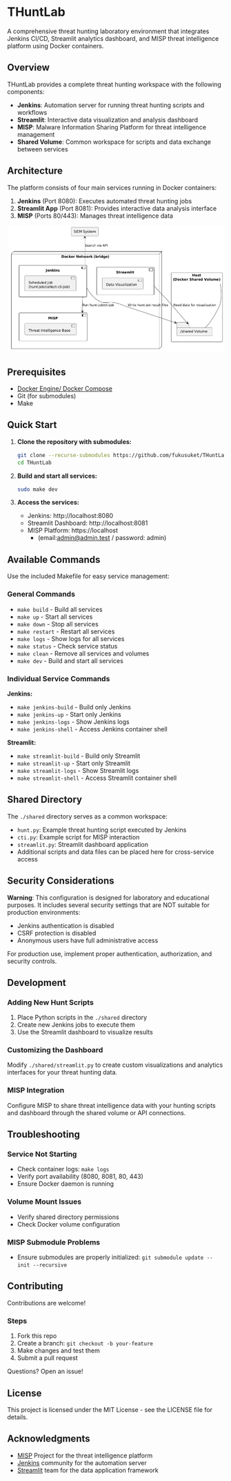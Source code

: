 # THuntLab

A comprehensive threat hunting laboratory environment that integrates Jenkins CI/CD, Streamlit analytics dashboard, and MISP threat intelligence platform using Docker containers.

## Overview

THuntLab provides a complete threat hunting workspace with the following components:

- **Jenkins**: Automation server for running threat hunting scripts and workflows
- **Streamlit**: Interactive data visualization and analysis dashboard
- **MISP**: Malware Information Sharing Platform for threat intelligence management
- **Shared Volume**: Common workspace for scripts and data exchange between services

## Architecture

The platform consists of four main services running in Docker containers:

1. **Jenkins** (Port 8080): Executes automated threat hunting jobs
2. **Streamlit App** (Port 8081): Provides interactive data analysis interface
3. **MISP** (Ports 80/443): Manages threat intelligence data

![Architecture Diagram](doc/architecture.png)

## Prerequisites

- [Docker Engine/ Docker Compose](https://docs.docker.com/engine/install/)
- Git (for submodules)
- Make

## Quick Start

1. **Clone the repository with submodules:**
   ```bash
   git clone --recurse-submodules https://github.com/fukusuket/THuntLab.git
   cd THuntLab
   ```

2. **Build and start all services:**
   ```bash
   sudo make dev
   ```

3. **Access the services:**
   - Jenkins: http://localhost:8080
   - Streamlit Dashboard: http://localhost:8081
   - MISP Platform: https://localhost
      - (email:admin@admin.test / password: admin)

## Available Commands

Use the included Makefile for easy service management:

### General Commands
- `make build` - Build all services
- `make up` - Start all services
- `make down` - Stop all services
- `make restart` - Restart all services
- `make logs` - Show logs for all services
- `make status` - Check service status
- `make clean` - Remove all services and volumes
- `make dev` - Build and start all services

### Individual Service Commands

**Jenkins:**
- `make jenkins-build` - Build only Jenkins
- `make jenkins-up` - Start only Jenkins
- `make jenkins-logs` - Show Jenkins logs
- `make jenkins-shell` - Access Jenkins container shell

**Streamlit:**
- `make streamlit-build` - Build only Streamlit
- `make streamlit-up` - Start only Streamlit
- `make streamlit-logs` - Show Streamlit logs
- `make streamlit-shell` - Access Streamlit container shell

## Shared Directory

The `./shared` directory serves as a common workspace:

- `hunt.py`: Example threat hunting script executed by Jenkins
- `cti.py`: Example script for MISP interaction
- `streamlit.py`: Streamlit dashboard application
- Additional scripts and data files can be placed here for cross-service access

## Security Considerations

**Warning**: This configuration is designed for laboratory and educational purposes. It includes several security settings that are NOT suitable for production environments:

- Jenkins authentication is disabled
- CSRF protection is disabled
- Anonymous users have full administrative access

For production use, implement proper authentication, authorization, and security controls.

## Development

### Adding New Hunt Scripts

1. Place Python scripts in the `./shared` directory
2. Create new Jenkins jobs to execute them
3. Use the Streamlit dashboard to visualize results

### Customizing the Dashboard

Modify `./shared/streamlit.py` to create custom visualizations and analytics interfaces for your threat hunting data.

### MISP Integration

Configure MISP to share threat intelligence data with your hunting scripts and dashboard through the shared volume or API connections.

## Troubleshooting

### Service Not Starting
- Check container logs: `make logs`
- Verify port availability (8080, 8081, 80, 443)
- Ensure Docker daemon is running

### Volume Mount Issues
- Verify shared directory permissions
- Check Docker volume configuration

### MISP Submodule Problems
- Ensure submodules are properly initialized: `git submodule update --init --recursive`

## Contributing

Contributions are welcome!

### Steps
1. Fork this repo
2. Create a branch: `git checkout -b your-feature`
3. Make changes and test them
4. Submit a pull request

Questions? Open an issue!

## License

This project is licensed under the MIT License - see the LICENSE file for details.

## Acknowledgments

- [MISP](https://www.misp-project.org/) Project for the threat intelligence platform
- [Jenkins](https://www.jenkins.io/) community for the automation server
- [Streamlit](https://streamlit.io/) team for the data application framework